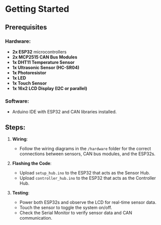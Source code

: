 # Getting Started

## Prerequisites

### Hardware:
- **2x ESP32** microcontrollers
- **2x MCP2515 CAN Bus Modules**
- **1x DHT11 Temperature Sensor**
- **1x Ultrasonic Sensor (HC-SR04)**
- **1x Photoresistor**
- **1x LED**
- **1x Touch Sensor**
- **1x 16x2 LCD Display (I2C or parallel)**

### Software:
- Arduino IDE with ESP32 and CAN libraries installed.

## Steps:

1. **Wiring**:
   - Follow the wiring diagrams in the `/hardware` folder for the correct connections between sensors, CAN bus modules, and the ESP32s.

2. **Flashing the Code**:
   - Upload `setup_hub.ino` to the ESP32 that acts as the Sensor Hub.
   - Upload `controller_hub.ino` to the ESP32 that acts as the Controller Hub.

3. **Testing**:
   - Power both ESP32s and observe the LCD for real-time sensor data.
   - Touch the sensor to toggle the system on/off.
   - Check the Serial Monitor to verify sensor data and CAN communication.
